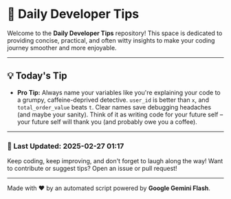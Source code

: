
# 🌟 Daily Developer Tips

Welcome to the **Daily Developer Tips** repository! This space is dedicated to providing concise, practical, and often witty insights to make your coding journey smoother and more enjoyable.

---

## 💡 Today's Tip

- **Pro Tip:**  Always name your variables like you're explaining your code to a grumpy, caffeine-deprived detective.  `user_id` is better than `x`, and `total_order_value` beats `t`.  Clear names save debugging headaches (and maybe your sanity).  Think of it as writing code for your future self – your future self will thank you (and probably owe you a coffee).

---

### 📅 Last Updated: 2025-02-27 01:17

Keep coding, keep improving, and don't forget to laugh along the way! Want to contribute or suggest tips? Open an issue or pull request!

---

Made with ❤️ by an automated script powered by **Google Gemini Flash**.
